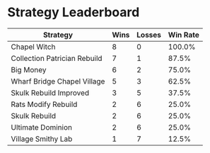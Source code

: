 # Strategy Leaderboard

| Strategy | Wins | Losses | Win Rate |
| --- | --- | --- | --- |
| Chapel Witch | 8 | 0 | 100.0% |
| Collection Patrician Rebuild | 7 | 1 | 87.5% |
| Big Money | 6 | 2 | 75.0% |
| Wharf Bridge Chapel Village | 5 | 3 | 62.5% |
| Skulk Rebuild Improved | 3 | 5 | 37.5% |
| Rats Modify Rebuild | 2 | 6 | 25.0% |
| Skulk Rebuild | 2 | 6 | 25.0% |
| Ultimate Dominion | 2 | 6 | 25.0% |
| Village Smithy Lab | 1 | 7 | 12.5% |
